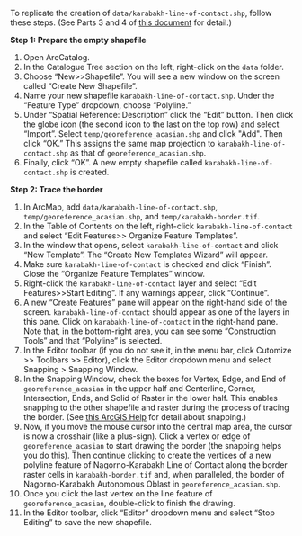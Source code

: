 To replicate the creation of `data/karabakh-line-of-contact.shp`, follow these steps. (See Parts 3 and 4 of [this document](http://helpwiki.evergreen.edu/wiki/index.php/ArcGIS_10:_Editing_%26_Creating_Your_Own_Shapefiles) for detail.)

**Step 1: Prepare the empty shapefile**
1. Open ArcCatalog.
2. In the Catalogue Tree section on the left, right-click on the `data` folder.
3. Choose “New>>Shapefile”. You will see a new window on the screen called “Create New Shapefile”.
4. Name your new shapefile `karabakh-line-of-contact.shp`. Under the “Feature Type” dropdown, choose “Polyline.”
5. Under “Spatial Reference: Description” click the “Edit” button. Then click the globe icon (the second icon to the last on the top row) and select “Import”. Select `temp/georeference_acasian.shp` and click "Add". Then click “OK.” This assigns the same map projection to `karabakh-line-of-contact.shp` as that of `georeference_acasian.shp`.
6. Finally, click “OK”. A new empty shapefile called `karabakh-line-of-contact.shp` is created. 

**Step 2: Trace the border**
1. In ArcMap, add `data/karabakh-line-of-contact.shp`, `temp/georeference_acasian.shp`, and `temp/karabakh-border.tif`. 
2. In the Table of Contents on the left, right-click `karabakh-line-of-contact` and select “Edit Features>> Organize Feature Templates”.
3. In the window that opens, select `karabakh-line-of-contact` and click “New Template”. The “Create New Templates Wizard” will appear.
4. Make sure `karabakh-line-of-contact` is checked and click “Finish”. Close the “Organize Feature Templates” window.
5. Right-click the `karabakh-line-of-contact` layer and select “Edit Features>>Start Editing”. If any warnings appear, click “Continue”. 
6. A new “Create Features” pane will appear on the right-hand side of the screen. `karabakh-line-of-contact` should appear as one of the layers in this pane. Click on `karabakh-line-of-contact` in the right-hand pane. Note that, in the bottom-right area, you can see some “Construction Tools” and that “Polyline” is selected. 
7. In the Editor toolbar (if you do not see it, in the menu bar, click Cutomize >> Toolbars >> Editor), click the Editor dropdown menu and select Snapping > Snapping Window.
8. In the Snapping Window, check the boxes for Vertex, Edge, and End of `georeference_acasian` in the upper half and Centerline, Corner, Intersection, Ends, and Solid of Raster in the lower half. This enables snapping to the other shapefile and raster during the process of tracing the border. (See [this ArcGIS Help](http://desktop.arcgis.com/en/arcmap/10.3/manage-data/editing-fundamentals/enabling-snapping-classic-snapping-.htm) for detail about snapping.)
9. Now, if you move the mouse cursor into the central map area, the cursor is now a crosshair (like a plus-sign). Click a vertex or edge of `georeference_acasian` to start drawing the border (the snapping helps you do this). Then continue clicking to create the vertices of a new polyline feature of Nagorno-Karabakh Line of Contact along the border raster cells in `karabakh-border.tif` and, when paralleled, the border of Nagorno-Karabakh Autonomous Oblast in `georeference_acasian.shp`.
10. Once you click the last vertex on the line feature of `georeference_acasian`, double-click to finish the drawing.
11. In the Editor toolbar, click “Editor” dropdown menu and select “Stop Editing” to save the new shapefile. 
